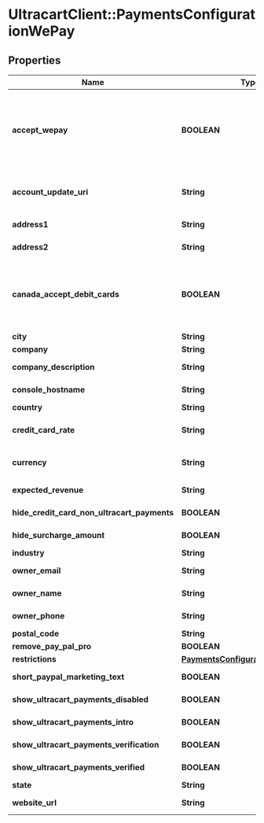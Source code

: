# UltracartClient::PaymentsConfigurationWePay

## Properties
Name | Type | Description | Notes
------------ | ------------- | ------------- | -------------
**accept_wepay** | **BOOLEAN** | Master flag indicating this merchant accepts UltraCart Payments WePay | [optional] 
**account_update_uri** | **String** | URI for updating the WePay account | [optional] 
**address1** | **String** | Address line 1 | [optional] 
**address2** | **String** | Address line 2 | [optional] 
**canada_accept_debit_cards** | **BOOLEAN** | For Canadian merchants, true if they wish to accept debit cards | [optional] 
**city** | **String** | City | [optional] 
**company** | **String** | Company | [optional] 
**company_description** | **String** | Company description | [optional] 
**console_hostname** | **String** | Console hostname | [optional] 
**country** | **String** | Country | [optional] 
**credit_card_rate** | **String** | WePay credit card rate | [optional] 
**currency** | **String** | Base currency for transactions | [optional] 
**expected_revenue** | **String** | Expected Revenue | [optional] 
**hide_credit_card_non_ultracart_payments** | **BOOLEAN** | Internal flag to aid UI | [optional] 
**hide_surcharge_amount** | **BOOLEAN** | Internal flag to aid UI | [optional] 
**industry** | **String** | Industry | [optional] 
**owner_email** | **String** | Owner email | [optional] 
**owner_name** | **String** | Owner name | [optional] 
**owner_phone** | **String** | Owner phone | [optional] 
**postal_code** | **String** | Postal code | [optional] 
**remove_pay_pal_pro** | **BOOLEAN** |  | [optional] 
**restrictions** | [**PaymentsConfigurationRestrictions**](PaymentsConfigurationRestrictions.md) |  | [optional] 
**short_paypal_marketing_text** | **BOOLEAN** | Internal UI aid | [optional] 
**show_ultracart_payments_disabled** | **BOOLEAN** | Internal flag to aid UI | [optional] 
**show_ultracart_payments_intro** | **BOOLEAN** | Internal flag to aid UI | [optional] 
**show_ultracart_payments_verification** | **BOOLEAN** | Internal flag to aid UI | [optional] 
**show_ultracart_payments_verified** | **BOOLEAN** | Internal flag to aid UI | [optional] 
**state** | **String** | State | [optional] 
**website_url** | **String** | Website URL | [optional] 


